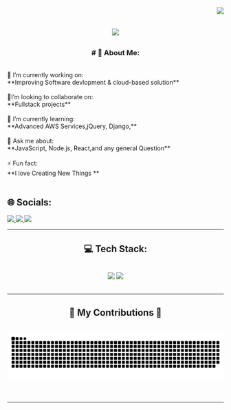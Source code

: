 <img align="right" src="https://visitor-badge.laobi.icu/badge?page_id=salesp07.salesp07" />

<h1 align="center">
    <img src="https://readme-typing-svg.herokuapp.com/?font=Righteous&size=35&center=true&vCenter=true&width=500&height=70&duration=4000&lines=Hi+There!+👋;+I'm+Mohammad+Kamal!;" />
</h1>
<h3 align="center"> # 💫 About Me: </h3>
<br/>
<div align="left">
 🔭 I’m currently working on:
 <br>
 **Improving Software devlopment & cloud-based solution** 
 <br>
 <br>
 👯I’m looking to collaborate on:
 <br>**Fullstack projects**<br><br>
 🌱 I’m currently learning:
 <br>
 **Advanced AWS Services,jQuery, Django,**
<br>
<br>
💬 Ask me about:
<br>
**JavaScript, Node.js, React,and any general Question**
<br>
<br>
⚡ Fun fact:
<br>
**I love Creating New Things **
 <br>
 <br>
 <h2 align="left">🌐 Socials: </h2>
<div align="left"> 
  <a href="https://mail.google.com/mohdkamal.mk023@gmail.com">
    <img src="https://img.shields.io/badge/Gmail-333333?style=for-the-badge&logo=gmail&logoColor=red" />
  </a>
  <a href="https://www.linkedin.com/in/mohammad-kamal-865a02228" target="_blank">
    <img src="https://img.shields.io/badge/LinkedIn-0077B5?style=for-the-badge&logo=linkedin&logoColor=white" target="_blank" />
  </a>
  <a href="https://github.com/mdkamaal3" target="_blank">
     <img src="https://img.shields.io/badge/Portfolio-FF5722?style=for-the-badge&logo=todoist&logoColor=white" target="_blank" /> 
  </a>
</div>
 <hr/>
<h2 align="center"> 💻 Tech Stack: </h2>
<br/>
<div align="center">
    <img src="https://skillicons.dev/icons?i=react,html,css,vscode,github,git" />
    <img src="https://skillicons.dev/icons?i=nodejs,javascript,typescript,c,javaScript" /><br>
</div>
<br/>
<hr/>
<div align="center">
  <h2>🐍 My Contributions 🐍</h2>
  <br>
  <img alt="snake eating my contributions" src="https://raw.githubusercontent.com/salesp07/salesp07/output/github-contribution-grid-snake.svg" />
  <br/><br/><br/>
</div>
<hr/>



